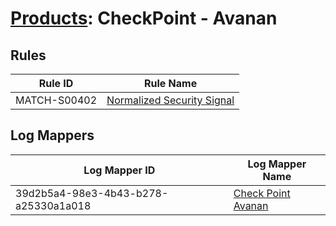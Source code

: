 # [Products](README.md): CheckPoint - Avanan

## Rules

|Rule ID|Rule Name|
|----|----|
|MATCH-S00402|[Normalized Security Signal](../rules/MATCH-S00402.md)|


## Log Mappers

|Log Mapper ID|Log Mapper Name|
|----|----|
|39d2b5a4-98e3-4b43-b278-a25330a1a018|[Check Point Avanan](../mappings/39d2b5a4-98e3-4b43-b278-a25330a1a018.md)|



